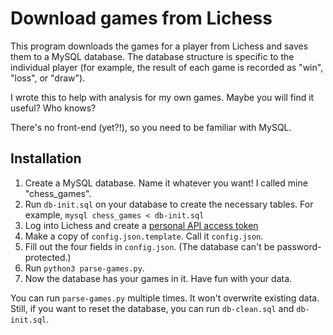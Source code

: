 # Download games from Lichess

This program downloads the games for a player from Lichess and saves them to a MySQL database. The database structure is specific to the individual player (for example, the result of each game is recorded as "win", "loss", or "draw").

I wrote this to help with analysis for my own games. Maybe you will find it useful? Who knows?

There's no front-end (yet?!), so you need to be familiar with MySQL.

## Installation

1. Create a MySQL database. Name it whatever you want! I called mine "chess_games".
2. Run `db-init.sql` on your database to create the necessary tables. For example, `mysql chess_games < db-init.sql`
2. Log into Lichess and create a [personal API access token](https://lichess.org/account/oauth/token)
3. Make a copy of `config.json.template`. Call it `config.json`.
4. Fill out the four fields in `config.json`. (The database can't be password-protected.)
5. Run `python3 parse-games.py`.
6. Now the database has your games in it. Have fun with your data.

You can run `parse-games.py` multiple times. It won't overwrite existing data. Still, if you want to reset the database, you can run `db-clean.sql` and `db-init.sql`.